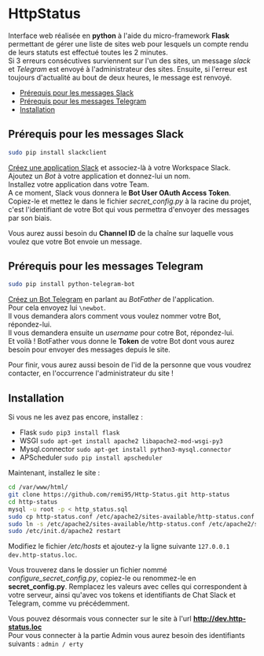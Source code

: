 # HttpStatus

Interface web réalisée en **python** à l'aide du micro-framework **Flask** permettant de gérer une liste de sites web pour lesquels un compte rendu de leurs statuts est effectué toutes les 2 minutes.    
Si 3 erreurs consécutives surviennent sur l'un des sites, un message _slack_ et _Telegram_ est envoyé à l'administrateur des sites. Ensuite, si l'erreur est toujours d'actualité au bout de deux heures, le message est renvoyé.   

- [Prérequis pour les messages Slack](#prérequis-pour-les-messages-slack)
- [Prérequis pour les messages Telegram](#prérequis-pour-les-messages-telegram)
- [Installation](#installation)

## Prérequis pour les messages Slack

```sh
sudo pip install slackclient
```

[Créez une application Slack](https://api.slack.com/apps) et associez-là à votre Workspace Slack.   
Ajoutez un _Bot_ à votre application et donnez-lui un nom.      
Installez votre application dans votre Team.    
A ce moment, Slack vous donnera le **Bot User OAuth Access Token**. Copiez-le et mettez le dans le fichier _secret_config.py_ à la racine du projet, c'est l'identifiant de votre Bot qui vous permettra d'envoyer des messages par son biais.

Vous aurez aussi besoin du **Channel ID** de la chaîne sur laquelle vous voulez que votre Bot envoie un message.

## Prérequis pour les messages Telegram

```sh
sudo pip install python-telegram-bot
```

[Créez un Bot Telegram](https://web.telegram.org/#/im?p=@BotFather) en parlant au _BotFather_ de l'application.   
Pour cela envoyez lui `\newbot`.    
Il vous demandera alors comment vous voulez nommer votre Bot, répondez-lui.    
Il vous demandera ensuite un _username_ pour cotre Bot, répondez-lui.    
Et voilà ! BotFather vous donne le **Token** de votre Bot dont vous aurez besoin pour envoyer des messages depuis le site.   

Pour finir, vous aurez aussi besoin de l'id de la personne que vous voudrez contacter, en l'occurrence l'administrateur du site !

## Installation

Si vous ne les avez pas encore, installez :
- Flask `sudo pip3 install flask` 
- WSGI `sudo apt-get install apache2 libapache2-mod-wsgi-py3`
- Mysql.connector `sudo apt-get install python3-mysql.connector` 
- APScheduler `sudo pip install apscheduler`

Maintenant, installez le site :

```sh
cd /var/www/html/
git clone https://github.com/remi95/Http-Status.git http-status
cd http-status
mysql -u root -p < http_status.sql
sudo cp http-status.conf /etc/apache2/sites-available/http-status.conf
sudo ln -s /etc/apache2/sites-available/http-status.conf /etc/apache2/sites-enabled/http-status.conf
sudo /etc/init.d/apache2 restart
```

Modifiez le fichier _/etc/hosts_ et ajoutez-y la ligne suivante `127.0.0.1	dev.http-status.loc`.  

Vous trouverez dans le dossier un fichier nommé _configure_secret_config.py_, copiez-le ou renommez-le en **secret_config.py**. Remplacez les valeurs avec celles qui correspondent à votre serveur, ainsi qu'avec vos tokens et identifiants de Chat Slack et Telegram, comme vu précédemment.     

Vous pouvez désormais vous connecter sur le site à l'url **http://dev.http-status.loc**    
Pour vous connecter à la partie Admin vous aurez besoin des identifiants suivants : `admin / erty`
